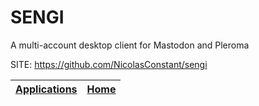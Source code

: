 # SENGI
 
 A multi-account desktop client for Mastodon and Pleroma
 
 SITE: https://github.com/NicolasConstant/sengi

 | [Applications](https://portable-linux-apps.github.io/apps.html) | [Home](https://portable-linux-apps.github.io)
 | --- | --- |
